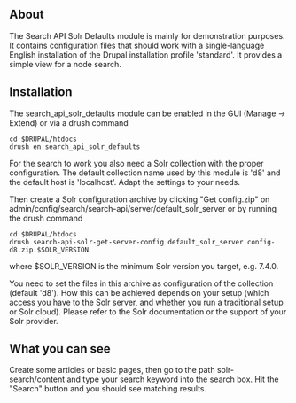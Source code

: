 About
-----

The Search API Solr Defaults module is mainly for demonstration purposes.
It contains configuration files that should work with a single-language English
installation of the Drupal installation profile 'standard'.
It provides a simple view for a node search.


Installation
------------

The search_api_solr_defaults module can be enabled in the GUI (Manage -> Extend) or via a drush command

```
cd $DRUPAL/htdocs
drush en search_api_solr_defaults
```

For the search to work you also need a Solr collection with the proper configuration.
The default collection name used by this module is 'd8' and the default host is 'localhost'.
Adapt the settings to your needs.

Then create a Solr configuration archive by clicking "Get config.zip" on
admin/config/search/search-api/server/default_solr_server or by
running the drush command
```
cd $DRUPAL/htdocs
drush search-api-solr-get-server-config default_solr_server config-d8.zip $SOLR_VERSION
```
where $SOLR_VERSION is the minimum Solr version you target, e.g. 7.4.0.

You need to set the files in this archive as configuration of the collection (default 'd8').
How this can be achieved depends on your setup (which access you have to the Solr server,
and whether you run a traditional setup or Solr cloud).  Please refer to the Solr
documentation or the support of your Solr provider.


What you can see
----------------

Create some articles or basic pages, then go to the path solr-search/content
and type your search keyword into the search box.
Hit the "Search" button and you should see matching results.
